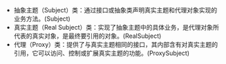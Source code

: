 * 抽象主题（Subject）类：通过接口或抽象类声明真实主题和代理对象实现的业务方法。(Subject)
* 真实主题（Real Subject）类：实现了抽象主题中的具体业务，是代理对象所代表的真实对象，是最终要引用的对象。(RealSubject)
* 代理（Proxy）类：提供了与真实主题相同的接口，其内部含有对真实主题的引用，它可以访问、控制或扩展真实主题的功能。(ProxySubject)
